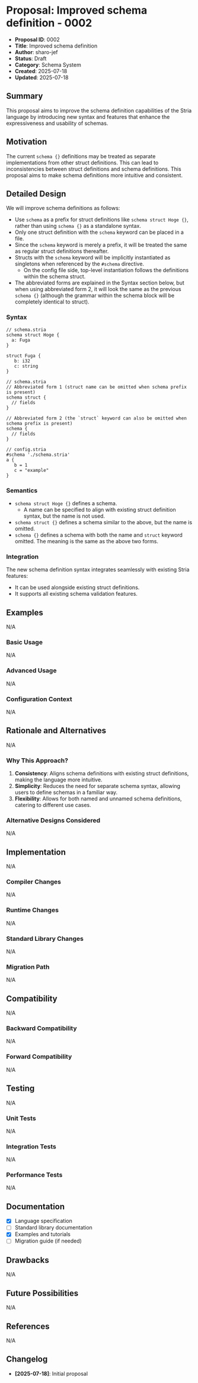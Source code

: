 # Proposal: Improved schema definition - 0002

- **Proposal ID**: 0002
- **Title**: Improved schema definition
- **Author**: sharo-jef
- **Status**: Draft
- **Category**: Schema System
- **Created**: 2025-07-18
- **Updated**: 2025-07-18

## Summary

This proposal aims to improve the schema definition capabilities of the Stria language by introducing new syntax and features that enhance the expressiveness and usability of schemas.

## Motivation

The current `schema {}` definitions may be treated as separate implementations from other struct definitions. This can lead to inconsistencies between struct definitions and schema definitions. This proposal aims to make schema definitions more intuitive and consistent.

## Detailed Design

We will improve schema definitions as follows:

- Use `schema` as a prefix for struct definitions like `schema struct Hoge {}`, rather than using `schema {}` as a standalone syntax.
- Only one struct definition with the `schema` keyword can be placed in a file.
- Since the `schema` keyword is merely a prefix, it will be treated the same as regular struct definitions thereafter.
- Structs with the `schema` keyword will be implicitly instantiated as singletons when referenced by the `#schema` directive.
  - On the config file side, top-level instantiation follows the definitions within the schema struct.
- The abbreviated forms are explained in the Syntax section below, but when using abbreviated form 2, it will look the same as the previous `schema {}` (although the grammar within the schema block will be completely identical to struct).

### Syntax

```stria
// schema.stria
schema struct Hoge {
  a: Fuga
}

struct Fuga {
   b: i32
   c: string
}
```

```
// schema.stria
// Abbreviated form 1 (struct name can be omitted when schema prefix is present)
schema struct {
  // fields
}

// Abbreviated form 2 (the `struct` keyword can also be omitted when schema prefix is present)
schema {
  // fields
}
```

```stria
// config.stria
#schema './schema.stria'
a {
   b = 1
   c = "example"
}
```

### Semantics

- `schema struct Hoge {}` defines a schema.
  - A name can be specified to align with existing struct definition syntax, but the name is not used.
- `schema struct {}` defines a schema similar to the above, but the name is omitted.
- `schema {}` defines a schema with both the name and `struct` keyword omitted. The meaning is the same as the above two forms.

### Integration

The new schema definition syntax integrates seamlessly with existing Stria features:

- It can be used alongside existing struct definitions.
- It supports all existing schema validation features.

## Examples

N/A

### Basic Usage

N/A

### Advanced Usage

N/A

### Configuration Context

N/A

## Rationale and Alternatives

N/A

### Why This Approach?

1. **Consistency**: Aligns schema definitions with existing struct definitions, making the language more intuitive.
2. **Simplicity**: Reduces the need for separate schema syntax, allowing users to define schemas in a familiar way.
3. **Flexibility**: Allows for both named and unnamed schema definitions, catering to different use cases.

### Alternative Designs Considered

N/A

## Implementation

N/A

### Compiler Changes

N/A

### Runtime Changes

N/A

### Standard Library Changes

N/A

### Migration Path

N/A

## Compatibility

N/A

### Backward Compatibility

N/A

### Forward Compatibility

N/A

## Testing

N/A

### Unit Tests

N/A

### Integration Tests

N/A

### Performance Tests

N/A

## Documentation

- [x] Language specification
- [ ] Standard library documentation
- [x] Examples and tutorials
- [ ] Migration guide (if needed)

## Drawbacks

N/A

## Future Possibilities

N/A

## References

N/A

## Changelog

- **[2025-07-18]**: Initial proposal
